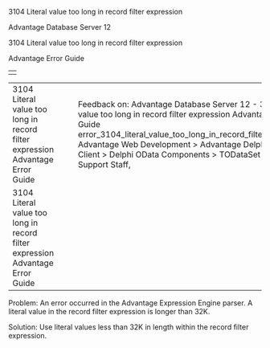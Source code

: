 3104 Literal value too long in record filter expression




Advantage Database Server 12  

3104 Literal value too long in record filter expression

Advantage Error Guide

|  |
| --- |
|  |

|  |  |  |  |  |
| --- | --- | --- | --- | --- |
| 3104 Literal value too long in record filter expression  Advantage Error Guide |  |  | Feedback on: Advantage Database Server 12 - 3104 Literal value too long in record filter expression Advantage Error Guide error\_3104\_literal\_value\_too\_long\_in\_record\_filter\_expression Advantage Web Development > Advantage Delphi OData Client > Delphi OData Components > TODataSet / Dear Support Staff, |  |
| 3104 Literal value too long in record filter expression  Advantage Error Guide |  |  |  |  |

Problem: An error occurred in the Advantage Expression Engine parser. A literal value in the record filter expression is longer than 32K.

Solution: Use literal values less than 32K in length within the record filter expression.